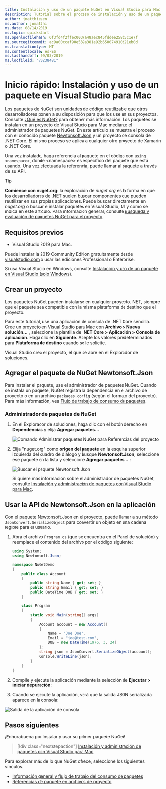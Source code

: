 ```yaml
---
title: Instalación y uso de un paquete NuGet en Visual Studio para Mac
description: Tutorial sobre el proceso de instalación y uso de un paquete NuGet en un proyecto de Visual Studio para Mac.
author: jmatthiesen
ms.author: jomatthi
ms.date: 08/14/2019
ms.topic: quickstart
ms.openlocfilehash: 6f3fd4f2ffec0037a48aec845fddee258b5c1e7f
ms.sourcegitcommit: ac9a00ccaf90e539a381e92b650074910b21eb0d
ms.translationtype: HT
ms.contentlocale: es-ES
ms.lasthandoff: 09/03/2019
ms.locfileid: "70238481"
---
```

# <a name="quickstart-install-and-use-a-package-in-visual-studio-for-mac"></a>Inicio rápido: Instalación y uso de un paquete en Visual Studio para Mac

Los paquetes de NuGet son unidades de código reutilizable que otros desarrolladores ponen a su disposición para que los use en sus proyectos. Consulte [¿Qué es NuGet?](../What-is-NuGet.md) para obtener más información. Los paquetes se instalan en un proyecto de Visual Studio para Mac mediante el administrador de paquetes NuGet. En este artículo se muestra el proceso con el conocido paquete [Newtonsoft.Json](https://www.nuget.org/packages/Newtonsoft.Json/) y un proyecto de consola de .NET Core. El mismo proceso se aplica a cualquier otro proyecto de Xamarin o .NET Core.

Una vez instalado, haga referencia al paquete en el código con `using <namespace>`, donde \<namespace\> es específico del paquete que está usando. Una vez efectuada la referencia, puede llamar al paquete a través de su API.

> [!Tip]
> **Comience con nuget.org**: la exploración de *nuget.org* es la forma en que los desarrolladores de .NET suelen buscar componentes que pueden reutilizar en sus propias aplicaciones. Puede buscar directamente en *nuget.org* o buscar e instalar paquetes en Visual Studio, tal y como se indica en este artículo. Para información general, consulte [Búsqueda y evaluación de paquetes NuGet para el proyecto](../consume-packages/finding-and-choosing-packages.md).

## <a name="prerequisites"></a>Requisitos previos

- Visual Studio 2019 para Mac.

Puede instalar la 2019 Community Edition gratuitamente desde [visualstudio.com](https://www.visualstudio.com/) o usar las ediciones Professional o Enterprise.

Si usa Visual Studio en Windows, consulte [Instalación y uso de un paquete en Visual Studio (solo Windows)](install-and-use-a-package-in-visual-studio.md).

## <a name="create-a-project"></a>Crear un proyecto

Los paquetes NuGet pueden instalarse en cualquier proyecto. NET, siempre que el paquete sea compatible con la misma plataforma de destino que el proyecto.

Para este tutorial, use una aplicación de consola de .NET Core sencilla. Cree un proyecto en Visual Studio para Mac con **Archivo > Nueva solución...** , seleccione la plantilla de **.NET Core > Aplicación > Consola de aplicación**. Haga clic en **Siguiente**. Acepte los valores predeterminados para **Plataforma de destino** cuando se le solicite.

Visual Studio crea el proyecto, el que se abre en el Explorador de soluciones.

## <a name="add-the-newtonsoftjson-nuget-package"></a>Agregar el paquete de NuGet Newtonsoft.Json

Para instalar el paquete, use el administrador de paquetes NuGet. Cuando se instala un paquete, NuGet registra la dependencia en el archivo de proyecto o en un archivo `packages.config` (según el formato del proyecto). Para más información, vea [Flujo de trabajo de consumo de paquetes](../consume-packages/Overview-and-Workflow.md).

### <a name="nuget-package-manager"></a>Administrador de paquetes de NuGet

1. En el Explorador de soluciones, haga clic con el botón derecho en **Dependencias** y elija **Agregar paquetes...**

    ![Comando Administrar paquetes NuGet para Referencias del proyecto](media/QS_Use_Mac-02-ManageNuGetPackages.png)

1. Elija "nuget.org" como **origen del paquete** en la esquina superior izquierda del cuadro de diálogo y busque **Newtonsoft.Json**, seleccione ese paquete en la lista y seleccione **Agregar paquetes...** :

    ![Buscar el paquete Newtonsoft.Json](media/QS_Use_Mac-03-NewtonsoftJson.png)

    Si quiere más información sobre el administrador de paquetes NuGet, consulte [Instalación y administración de paquetes con Visual Studio para Mac](../consume-packages/install-use-packages-visual-studio.md).

## <a name="use-the-newtonsoftjson-api-in-the-app"></a>Usar la API de Newtonsoft.Json en la aplicación

Con el paquete Newtonsoft.Json en el proyecto, puede llamar a su método `JsonConvert.SerializeObject` para convertir un objeto en una cadena legible para el usuario.

1. Abra el archivo `Program.cs` (que se encuentra en el Panel de solución) y reemplace el contenido del archivo por el código siguiente:

    ```cs
    using System;
    using Newtonsoft.Json;

    namespace NuGetDemo
    {
        public class Account
        {
            public string Name { get; set; }
            public string Email { get; set; }
            public DateTime DOB { get; set; }
        }
    
        class Program
        {
            static void Main(string[] args)
            {
                Account account = new Account()
                {
                    Name = "Joe Doe",
                    Email = "joe@test.com",
                    DOB = new DateTime(1976, 3, 24)
                };
                string json = JsonConvert.SerializeObject(account);
                Console.WriteLine(json);
            }
        }
    }
    ```

1. Compile y ejecute la aplicación mediante la selección de **Ejecutar > Iniciar depuración**:

1. Cuando se ejecute la aplicación, verá que la salida JSON serializada aparece en la consola:

  ![Salida de la aplicación de consola](media/QS_Use_Mac-06-AppStart.png)

## <a name="next-steps"></a>Pasos siguientes
¡Enhorabuena por instalar y usar su primer paquete NuGet!

> [!div class="nextstepaction"]
> [Instalación y administración de paquetes con Visual Studio para Mac](/visualstudio/mac/nuget-walkthrough?toc=/nuget/toc.json)

Para explorar más de lo que NuGet ofrece, seleccione los siguientes vínculos.

- [Información general y flujo de trabajo del consumo de paquetes](../consume-packages/overview-and-workflow.md)
- [Referencias de paquete en archivos de proyecto](../consume-packages/package-references-in-project-files.md)

